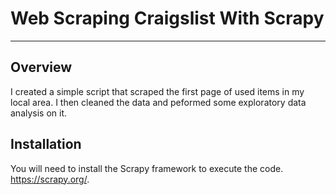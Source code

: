 # Web Scraping Craigslist With Scrapy
---
## Overview
I created a simple script that scraped the first page of used items in my local area.  I then cleaned the data and peformed some exploratory data analysis on it.

## Installation
You will need to install the Scrapy framework to execute the code. https://scrapy.org/.